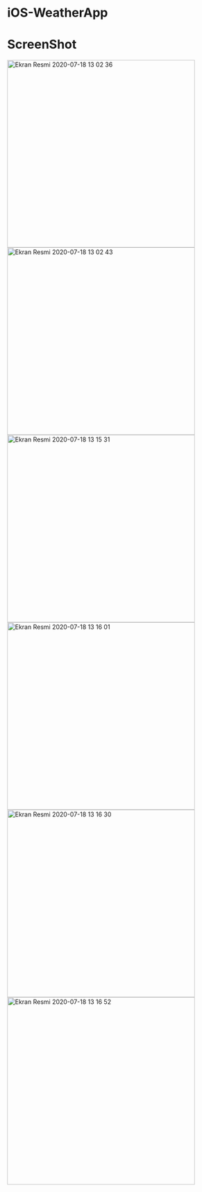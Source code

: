 # iOS-WeatherApp
# ScreenShot

<img width="432" alt="Ekran Resmi 2020-07-18 13 02 36" src="https://user-images.githubusercontent.com/58694754/87850442-0258b000-c8f9-11ea-9829-bf6ff4cabc7b.png">
<img width="432" alt="Ekran Resmi 2020-07-18 13 02 43" src="https://user-images.githubusercontent.com/58694754/87850443-0389dd00-c8f9-11ea-8fb9-ae689c171fa8.png">
<img width="432" alt="Ekran Resmi 2020-07-18 13 15 31" src="https://user-images.githubusercontent.com/58694754/87850447-04bb0a00-c8f9-11ea-9a15-65898ff2c9ce.png">
<img width="432" alt="Ekran Resmi 2020-07-18 13 16 01" src="https://user-images.githubusercontent.com/58694754/87850448-0553a080-c8f9-11ea-954a-199cbc60fe2c.png">
<img width="432" alt="Ekran Resmi 2020-07-18 13 16 30" src="https://user-images.githubusercontent.com/58694754/87850449-05ec3700-c8f9-11ea-98b9-8a35741c3bd3.png">
<img width="432" alt="Ekran Resmi 2020-07-18 13 16 52" src="https://user-images.githubusercontent.com/58694754/87850450-071d6400-c8f9-11ea-856c-0a1f4beb3684.png">


